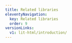 ```yaml
---
title: Related libraries
eleventyNavigation:
  key: Related libraries
  order: 9
versionLinks:
  v1: lit-html/introduction/
---
```


<!-- This file exists only to create a section heading.
     Its output is deleted by the Eleventy build process. -->
